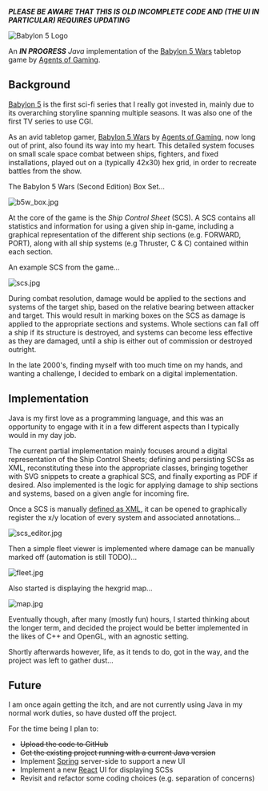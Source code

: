 ***PLEASE BE AWARE THAT THIS IS OLD INCOMPLETE CODE AND (THE UI IN PARTICULAR) REQUIRES UPDATING***

![Babylon 5 Logo](/B5Wars/web/images/B5WLogo.png)

An ***IN PROGRESS*** *Java* implementation of the [Babylon 5 Wars](https://en.wikipedia.org/wiki/Babylon_5_Wars) tabletop game by [Agents of Gaming](https://en.wikipedia.org/wiki/Agents_of_Gaming).

## Background
[Babylon 5](https://en.wikipedia.org/wiki/Babylon_5) is the first sci-fi series that I really got invested in, mainly due to its overarching storyline spanning multiple seasons. It was also one of the first TV series to use CGI.

As an avid tabletop gamer, [Babylon 5 Wars](https://en.wikipedia.org/wiki/Babylon_5_Wars) by [Agents of Gaming](https://en.wikipedia.org/wiki/Agents_of_Gaming), now long out of print, also found its way into my heart. This detailed system focuses on small scale space combat between ships, fighters, and fixed installations, played out on a (typically 42x30) hex grid, in order to recreate battles from the show.

The Babylon 5 Wars (Second Edition) Box Set...

![b5w_box.jpg](b5w_box.jpg)

At the core of the game is the *Ship Control Sheet* (SCS). A SCS contains all statistics and information for using a given ship in-game, including a graphical representation of the different ship sections (e.g. FORWARD, PORT), along with all ship systems (e.g Thruster, C & C) contained within each section.

An example SCS from the game...

![scs.jpg](scs.jpg)

During combat resolution, damage would be applied to the sections and systems of the target ship, based on the relative bearing between attacker and target. This would result in marking boxes on the SCS as damage is applied to the appropriate sections and systems. Whole sections can fall off a ship if its structure is destroyed, and systems can become less effective as they are damaged, until a ship is either out of commission or destroyed outright.

In the late 2000's, finding myself with too much time on my hands, and wanting a challenge, I decided to embark on a digital implementation. 

## Implementation
Java is my first love as a programming language, and this was an opportunity to engage with it in a few different aspects than I typically would in my day job.

The current partial implementation mainly focuses around a digital representation of the Ship Control Sheets; defining and persisting SCSs as XML, reconstituting these into the appropriate classes, bringing together with SVG snippets to create a graphical SCS, and finally exporting as PDF if desired. Also implemented is the logic for applying damage to ship sections and systems, based on a given angle for incoming fire.

Once a SCS is manually [defined as XML](https://github.com/PackyNZ/B5WarsPublic/edit/main/Drazi_Sunhawk_Battlecruiser.xml), it can be opened to graphically register the x/y location of every system and associated annotations...

![scs_editor.jpg](scs_editor.jpg)

Then a simple fleet viewer is implemented where damage can be manually marked off (automation is still TODO)...

![fleet.jpg](fleet.jpg)

Also started is displaying the hexgrid map...

![map.jpg](map.jpg)

Eventually though, after many (mostly fun) hours, I started thinking about the longer term, and decided the project would be better implemented in the likes of C++ and OpenGL, with an agnostic setting. 

Shortly afterwards however, life, as it tends to do, got in the way, and the project was left to gather dust... 

## Future
I am once again getting the itch, and are not currently using Java in my normal work duties, so have dusted off the project. 

For the time being I plan to:

- ~~Upload the code to GitHub~~
- ~~Get the existing project running with a current Java version~~
- Implement [Spring](https://spring.io/) server-side to support a new UI
- Implement a new [React](https://reactjs.org/) UI for displaying SCSs
- Revisit and refactor some coding choices (e.g. separation of concerns)
